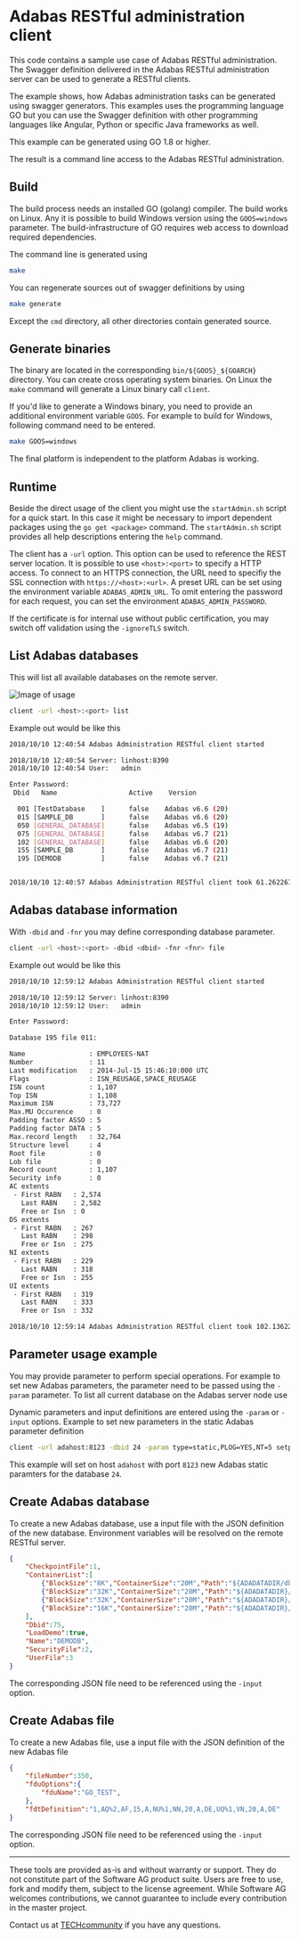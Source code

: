 # Adabas RESTful administration client

This code contains a sample use case of Adabas RESTful administration.
The Swagger definition delivered in the Adabas RESTful administration server can be used to
generate a RESTful clients.

The example shows, how Adabas administration tasks can be generated using swagger generators.
This examples uses the programming language GO but you can use  the Swagger definition with other programming languages like Angular, Python or specific Java frameworks as well.

This example can be generated using GO 1.8 or higher.

The result is a command line access to the Adabas RESTful administration.

## Build

The build process needs an installed GO (golang) compiler. The build works on Linux. Any it is possible to build Windows version using the `GOOS=windows` parameter. The build-infrastructure of GO requires web access to download required dependencies.

The command line is generated using

```bash
make
```

You can regenerate sources out of swagger definitions by using

```bash
make generate
```

Except the `cmd` directory, all other directories
contain generated source.

## Generate binaries

The binary are located in the corresponding `bin/${GOOS}_${GOARCH}` directory. You can create cross operating system binaries. On Linux the `make` command will generate a Linux binary call `client`.

If you'd like to generate a Windows binary, you need to provide an additional environment variable `GOOS`. For example to build for Windows, following command need to be entered.

```bash
make GOOS=windows
```

The final platform is independent to the platform Adabas is working.

## Runtime

Beside the direct usage of the client you might use the `startAdmin.sh` script for a quick start.  In this case it might be necessary to import dependent packages using the `go get <package>` command. The `startAdmin.sh` script provides all help descriptions entering the  `help` command.

The client has a `-url` option.
This option can be used to reference the REST server location. It is possible to use `<host>:<port>` to specify a HTTP access. To connect to an HTTPS connection, the URL need to specifiy the SSL connection with `https://<host>:<url>`. A preset URL can be set using the environment variable `ADABAS_ADMIN_URL`. To omit entering the password for each request, you can set the environment `ADABAS_ADMIN_PASSWORD`.

If the certificate is for internal use without public certification, you may switch off validation using the `-ignoreTLS` switch.

## List Adabas databases

This will list all available databases on the remote server.

![Image of usage](images/demo.gif)

```sh
client -url <host>:<port> list
```

Example out would be like this

```sh
2018/10/10 12:40:54 Adabas Administration RESTful client started

2018/10/10 12:40:54 Server: linhost:8390
2018/10/10 12:40:54 User:   admin

Enter Password:
 Dbid   Name                  Active    Version

  001 [TestDatabase    ]      false    Adabas v6.6 (20)
  015 [SAMPLE_DB       ]      false    Adabas v6.6 (20)
  050 [GENERAL_DATABASE]      false    Adabas v6.5 (19)
  075 [GENERAL_DATABASE]      false    Adabas v6.7 (21)
  102 [GENERAL_DATABASE]      false    Adabas v6.6 (20)
  155 [SAMPLE_DB       ]      false    Adabas v6.7 (21)
  195 [DEMODB          ]      false    Adabas v6.7 (21)


2018/10/10 12:40:57 Adabas Administration RESTful client took 61.262267ms terminated
```

## Adabas database information

With `-dbid` and `-fnr` you may define corresponding database parameter.

```sh
client -url <host>:<port> -dbid <dbid> -fnr <fnr> file
```

Example out would be like this

```sh
2018/10/10 12:59:12 Adabas Administration RESTful client started

2018/10/10 12:59:12 Server: linhost:8390
2018/10/10 12:59:12 User:   admin

Enter Password:

Database 195 file 011:

Name                : EMPLOYEES-NAT
Number              : 11
Last modification   : 2014-Jul-15 15:46:10:000 UTC
Flags               : ISN_REUSAGE,SPACE_REUSAGE
ISN count           : 1,107
Top ISN             : 1,108
Maximum ISN         : 73,727
Max.MU Occurence    : 0
Padding factor ASSO : 5
Padding factor DATA : 5
Max.record length   : 32,764
Structure level     : 4
Root file           : 0
Lob file            : 0
Record count        : 1,107
Security info       : 0
AC extents
 - First RABN   : 2,574
   Last RABN    : 2,582
   Free or Isn  : 0
DS extents
 - First RABN   : 267
   Last RABN    : 298
   Free or Isn  : 275
NI extents
 - First RABN   : 229
   Last RABN    : 318
   Free or Isn  : 255
UI extents
 - First RABN   : 319
   Last RABN    : 333
   Free or Isn  : 332

2018/10/10 12:59:14 Adabas Administration RESTful client took 102.136227ms terminated
```

## Parameter usage example

You may provide parameter to perform special operations. For example to set new Adabas parameters, the parameter need to be passed using the `-param` parameter. To list all current database on the Adabas server node use

Dynamic parameters and input definitions are entered using the `-param` or `-input` options.
Example to set new parameters in the static Adabas parameter definition

```sh
client -url adahost:8123 -dbid 24 -param type=static,PLOG=YES,NT=5 setparameter
```

This example will set on host `adahost` with port `8123` new Adabas static paramters for the database `24`.

## Create Adabas database

To create a new Adabas database, use a input file with the JSON definition of the new database. Environment variables will be resolved on the remote RESTful server.

```JSON
{
    "CheckpointFile":1,
    "ContainerList":[
        {"BlockSize":"8K","ContainerSize":"20M","Path":"${ADADATADIR/db075/ASSO1.075"}, 
        {"BlockSize":"32K","ContainerSize":"20M","Path":"${ADADATADIR}/db075/ASSO2.075"},
        {"BlockSize":"32K","ContainerSize":"20M","Path":"${ADADATADIR}/db075/DATA1.075"},
        {"BlockSize":"16K","ContainerSize":"20M","Path":"${ADADATADIR}/db075/WORK.075"}
    ],
    "Dbid":75,
    "LoadDemo":true,
    "Name":"DEMODB",
    "SecurityFile":2,
    "UserFile":3
}
```

The corresponding JSON file need to be referenced using the `-input` option.

## Create Adabas file

To create a new Adabas file, use a input file with the JSON definition of the new Adabas file

```JSON
{
    "fileNumber":350,
    "fduOptions":{
        "fduName":"GO_TEST",
    },
    "fdtDefinition":"1,AQ%2,AF,15,A,NU%1,NN,20,A,DE,UQ%1,VN,20,A,DE"
}

```

The corresponding JSON file need to be referenced using the `-input` option.
______________________
These tools are provided as-is and without warranty or support. They do not constitute part of the Software AG product suite. Users are free to use, fork and modify them, subject to the license agreement. While Software AG welcomes contributions, we cannot guarantee to include every contribution in the master project.

Contact us at [TECHcommunity](mailto:technologycommunity@softwareag.com?subject=Github/SoftwareAG) if you have any questions.

